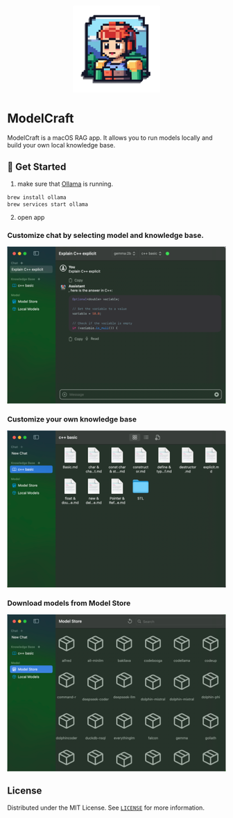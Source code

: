 <div align="center"><img alt="ModelCraft" height="200px" src="./logo.png" /></div>

# ModelCraft

ModelCraft is a macOS RAG app.  It allows you to run models locally and build your own local knowledge base.

##  🚀  Get Started

1. make sure that [Ollama](https://github.com/ollama/ollama) is running.

```shell
brew install ollama
brew services start ollama
```

2. open app

### Customize chat by selecting model and knowledge base.

![image-20240404232609329](./assets/image-20240404232609329.png)

### Customize your own knowledge base

![image-20240404231834812](./assets/image-20240404231834812.png)

### Download models from Model Store

![image-20240404232539302](./assets/image-20240404232539302.png)

##  License

Distributed under the MIT License. See [`LICENSE`](./LICENSE) for more information.

